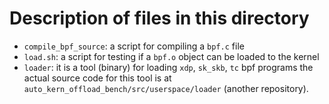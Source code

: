 # Description of files in this directory

* `compile_bpf_source`: a script for compiling a `bpf.c` file
* `load.sh`: a script for testing if a `bpf.o` object can be loaded to the kernel
* `loader`: it is a tool (binary) for loading `xdp`, `sk_skb`, `tc` bpf
  programs the actual source code for this tool is at
  `auto_kern_offload_bench/src/userspace/loader` (another repository).
